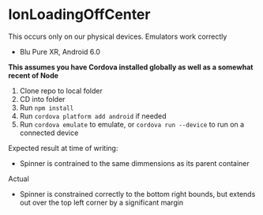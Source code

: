 # IonLoadingOffCenter
This occurs only on our physical devices. Emulators work correctly
* Blu Pure XR, Android 6.0

**This assumes you have Cordova installed globally as well as a somewhat recent of Node**

1. Clone repo to local folder
2. CD into folder
3. Run `npm install`
4. Run `cordova platform add android` if needed
5. Run `cordova emulate` to emulate, or `cordova run --device` to run on a connected device

Expected result at time of writing:
* Spinner is contrained to the same dimmensions as its parent container

Actual
* Spinner is constrained correctly to the bottom right bounds, but extends out over the top left corner by a significant margin

